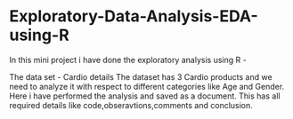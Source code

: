 # Exploratory-Data-Analysis-EDA-using-R
In this mini project i have done the exploratory analysis using R - 

The data set - Cardio details
The dataset has 3 Cardio products and we need to analyze it with respect to different categories like Age and Gender.
Here i have performed the analysis and saved as a document. This has all required details like code,obseravtions,comments and conclusion.
